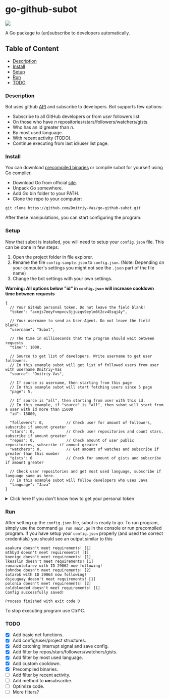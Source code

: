 # go-github-subot

![](https://travis-ci.com/Dmitriy-Vas/go-github-subot.svg?token=u26tKHEPz6C6hydytxzK&branch=master)

A Go package to (un)subscribe to developers automatically.

## Table of Content

+ [Description](https://github.com/Dmitriy-Vas/go-github-subot#Description)
+ [Install](https://github.com/Dmitriy-Vas/go-github-subot#Install)
+ [Setup](https://github.com/Dmitriy-Vas/go-github-subot#Setup)
+ [Run](https://github.com/Dmitriy-Vas/go-github-subot#Run)
+ [TODO](https://github.com/Dmitriy-Vas/go-github-subot#TODO)

### Description
Bot uses github [API](https://developer.github.com/v3/users/followers/) and subscribe to developers. Bot supports few options:

+ Subscribe to all GitHub developers or from *user* followers list.
+ On those who have *n* repositories/stars/followers/watchers/gists.
+ Who has an id greater than *n*.
+ By most used language.
+ With recent activity (TODO).
+ Continue executing from last id/user list page.

### Install
You can download [precompiled binaries](https://github.com/Dmitriy-Vas/go-github-subot/releases) or compile subot for yourself using Go compiler.

+ Download Go from official [site](https://golang.org/).
+ Unpack Go somewhere.
+ Add Go bin folder to your PATH.
+ Clone the repo to your computer:

```
git clone https://github.com/Dmitriy-Vas/go-github-subot.git
```

After these manipulations, you can start configuring the program.

### Setup

Now that subot is installed, you will need to setup your `config.json` file. This can be done in few steps:

1. Open the project folder in file explorer.
2. Rename the file `config-sample.json` to `config.json`. (Note: Depending on your computer's settings you might not see the `.json` part of the file name)
3. Change the bot settings with your own settings.

**Warning: All options below "id" in `config.json` will increase cooldown time between requests**

```
{
  // Your GitHub personal token. Do not leave the field blank!
  "token": "axmjs7eeyfvmpvcv3jjuzqv9eylm6t2cv45sqj4y",
  
  // Your username to send as User-Agent. Do not leave the field blank!
  "username": "Subot",
  
  // The time in milliseconds that the program should wait between requests
  "timer": 1000,
  
  // Source to get list of developers. Write username to get user followers.
  // In this example subot will get list of followed users from user with username Dmitriy-Vas
  "source": "Dmitriy-Vas",
  
  // If source is username, then starting from this page
  // In this example subot will start fetching users since 5 page  
  "page": 5,
  
  // If source is "all", then starting from user with this id.
  // In this example, if "source" is "all", then subot will start from a user with id more than 15000
  "id": 15000,
  
  "followers": 0,          // Check user for amount of followers, subscribe if amount greater
  "stars": 0,              // Check user repositories and count stars, subscribe if amount greater
  "repos": 0,              // Check amount of user public repositories, subscribe if amount greater
  "watchers": 0,           // Get amount of watches and subscribe if greater than this number
  "gists": 0               // Check for amount of gists and subscribe if amount greater
  
  // Check user repositories and get most used language, subscribe if language same as here.
  // In this example subot will follow developers who uses Java
  "language": "Java"
}
```

<details>
<summary>Click here If you don't know how to get your personal token</summary>

1. Open the menu in the upper right corner and click to the settings.

![](https://i.imgur.com/UdUNv2r.png)

2. Open the developer settings.

![](https://i.imgur.com/1RKyeSZ.png)

3. Navigate to personal access tokens.

![](https://i.imgur.com/U4TnHIN.png)

4. Click to the "Generate new token" button.

![](https://i.imgur.com/zFhZdXN.png)

5. Add a description and tick the "user:follow" scope.

6. Generate your token and save somewhere.
</details>

### Run

After setting up the `config.json` file, subot is ready to go. To run program, simply use the command `go run main.go` in the console or run precompiled program.
If you have setup your `config.json` properly (and used the correct credentials) you should see an output similar to this

```
asakura doesn't meet requirements! [1]
mthbyd doesn't meet requirements! [1]
koenigc doesn't meet requirements! [1]
lkesslin doesn't meet requirements! [1]
romanzolotarev with ID 29062 now following!
johndoe doesn't meet requirements! [2]
sotarok with ID 29064 now following!
dsieuquay doesn't meet requirements! [1]
polonia doesn't meet requirements! [2]
coldblooded doesn't meet requirements! [1]
Config successfully saved!

Process finished with exit code 0
```

To stop executing program use Ctrl^C.

### TODO

- [x] Add basic net functions.
- [x] Add config/user/project structures.
- [x] Add catching interrupt signal and save config.
- [x] Add filter by repos/stars/followers/watchers/gists.
- [x] Add filter by most used language.
- [x] Add custom cooldown.
- [x] Precompiled binaries.
- [ ] Add filter by recent activity.
- [ ] Add method to **un**subscribe.
- [ ] Optimize code. 
- [ ] More filters?
